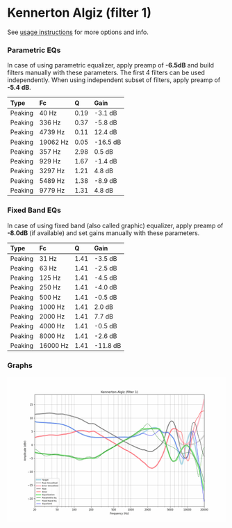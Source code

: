 # Kennerton Algiz (filter 1)
See [usage instructions](https://github.com/jaakkopasanen/AutoEq#usage) for more options and info.

### Parametric EQs
In case of using parametric equalizer, apply preamp of **-6.5dB** and build filters manually
with these parameters. The first 4 filters can be used independently.
When using independent subset of filters, apply preamp of **-5.4 dB**.

| Type    | Fc       |    Q | Gain     |
|:--------|:---------|:-----|:---------|
| Peaking | 40 Hz    | 0.19 | -3.1 dB  |
| Peaking | 336 Hz   | 0.37 | -5.8 dB  |
| Peaking | 4739 Hz  | 0.11 | 12.4 dB  |
| Peaking | 19062 Hz | 0.05 | -16.5 dB |
| Peaking | 357 Hz   | 2.98 | 0.5 dB   |
| Peaking | 929 Hz   | 1.67 | -1.4 dB  |
| Peaking | 3297 Hz  | 1.21 | 4.8 dB   |
| Peaking | 5489 Hz  | 1.38 | -8.9 dB  |
| Peaking | 9779 Hz  | 1.31 | 4.8 dB   |

### Fixed Band EQs
In case of using fixed band (also called graphic) equalizer, apply preamp of **-8.0dB**
(if available) and set gains manually with these parameters.

| Type    | Fc       |    Q | Gain     |
|:--------|:---------|:-----|:---------|
| Peaking | 31 Hz    | 1.41 | -3.5 dB  |
| Peaking | 63 Hz    | 1.41 | -2.5 dB  |
| Peaking | 125 Hz   | 1.41 | -4.5 dB  |
| Peaking | 250 Hz   | 1.41 | -4.0 dB  |
| Peaking | 500 Hz   | 1.41 | -0.5 dB  |
| Peaking | 1000 Hz  | 1.41 | 2.0 dB   |
| Peaking | 2000 Hz  | 1.41 | 7.7 dB   |
| Peaking | 4000 Hz  | 1.41 | -0.5 dB  |
| Peaking | 8000 Hz  | 1.41 | -2.6 dB  |
| Peaking | 16000 Hz | 1.41 | -11.8 dB |

### Graphs
![](./Kennerton%20Algiz%20(filter%201).png)